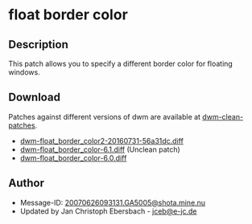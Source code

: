 # float border color

## Description
This patch allows you to specify a different border color for floating windows.

## Download
Patches against different versions of dwm are available at
[dwm-clean-patches](https://github.com/jceb/dwm-clean-patches).

<!-- Author emailed about this patch not applying cleanly  -->
* [dwm-float_border_color2-20160731-56a31dc.diff](dwm-float_border_color2-20160731-56a31dc.diff)
* [dwm-float_border_color-6.1.diff](dwm-float_border_color-6.1.diff) (Unclean patch)
* [dwm-float_border_color-6.0.diff](dwm-float_border_color-6.0.diff)

## Author
* Message-ID: <20070626093131.GA5005@shota.mine.nu>
* Updated by Jan Christoph Ebersbach - <jceb@e-jc.de>
